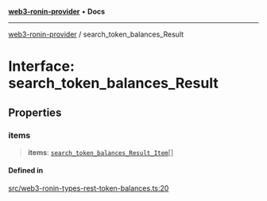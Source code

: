 [**web3-ronin-provider**](../README.md) • **Docs**

***

[web3-ronin-provider](../globals.md) / search\_token\_balances\_Result

# Interface: search\_token\_balances\_Result

## Properties

### items

> **items**: [`search_token_balances_Result_Item`](search_token_balances_Result_Item.md)[]

#### Defined in

[src/web3-ronin-types-rest-token-balances.ts:20](https://github.com/chuacw/web3-ronin-provider/blob/8f8ec8edfaa82f0741161cc9ab238177f2999ade/src/web3-ronin-types-rest-token-balances.ts#L20)
